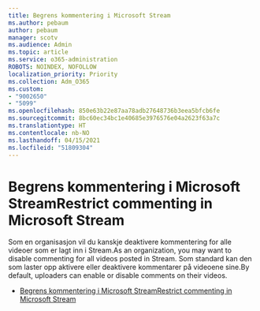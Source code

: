 ```yaml
---
title: Begrens kommentering i Microsoft Stream
ms.author: pebaum
author: pebaum
manager: scotv
ms.audience: Admin
ms.topic: article
ms.service: o365-administration
ROBOTS: NOINDEX, NOFOLLOW
localization_priority: Priority
ms.collection: Adm_O365
ms.custom:
- "9002650"
- "5099"
ms.openlocfilehash: 850e63b22e87aa78adb27648736b3eea5bfcb6fe
ms.sourcegitcommit: 8bc60ec34bc1e40685e3976576e04a2623f63a7c
ms.translationtype: HT
ms.contentlocale: nb-NO
ms.lasthandoff: 04/15/2021
ms.locfileid: "51809304"
---
```

# <a name="restrict-commenting-in-microsoft-stream"></a><span data-ttu-id="38e3e-102">Begrens kommentering i Microsoft Stream</span><span class="sxs-lookup"><span data-stu-id="38e3e-102">Restrict commenting in Microsoft Stream</span></span>

<span data-ttu-id="38e3e-103">Som en organisasjon vil du kanskje deaktivere kommentering for alle videoer som er lagt inn i Stream.</span><span class="sxs-lookup"><span data-stu-id="38e3e-103">As an organization, you may want to disable commenting for all videos posted in Stream.</span></span> <span data-ttu-id="38e3e-104">Som standard kan den som laster opp aktivere eller deaktivere kommentarer på videoene sine.</span><span class="sxs-lookup"><span data-stu-id="38e3e-104">By default, uploaders can enable or disable comments on their videos.</span></span>

- [<span data-ttu-id="38e3e-105">Begrens kommentering i Microsoft Stream</span><span class="sxs-lookup"><span data-stu-id="38e3e-105">Restrict commenting in Microsoft Stream</span></span>](https://docs.microsoft.com/stream/portal-disable-comments)
